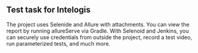 ## Test task for Intelogis

The project uses Selenide and Allure with attachments. 
You can view the report by running allureServe via Gradle. 
With Selenoid and Jenkins, you can securely use credentials from outside the project, record a test video, run parameterized tests, and much more.
